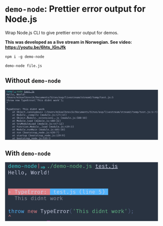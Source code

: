 # `demo-node`: Prettier error output for Node.js

Wrap Node.js CLI to give prettier error output for demos.

__This was developed as a live stream in Norwegian. See video: https://youtu.be/6hts_lGnJfk__

```
npm i -g demo-node
```

```
demo-node file.js
```

## Without `demo-node`

![Normal Node.js](./normal-node.png)


## With `demo-node`

![With demo-node](./with-demo-node.png)
